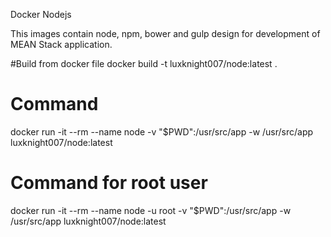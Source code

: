 Docker Nodejs

This images contain node, npm, bower and gulp design for development of MEAN Stack application.

#Build from docker file
docker build -t luxknight007/node:latest .

# Command
docker run -it --rm --name node -v "$PWD":/usr/src/app -w /usr/src/app luxknight007/node:latest <node command>

# Command for root user
docker run -it --rm --name node -u root -v "$PWD":/usr/src/app -w /usr/src/app luxknight007/node:latest <node command>
